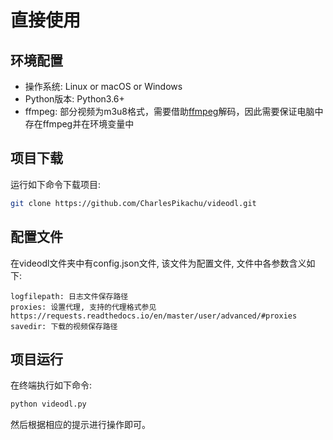 # 直接使用


## 环境配置
- 操作系统: Linux or macOS or Windows
- Python版本: Python3.6+
- ffmpeg: 部分视频为m3u8格式，需要借助[ffmpeg](https://ffmpeg.org/)解码，因此需要保证电脑中存在ffmpeg并在环境变量中


## 项目下载
运行如下命令下载项目:
```sh
git clone https://github.com/CharlesPikachu/videodl.git
```


## 配置文件
在videodl文件夹中有config.json文件, 该文件为配置文件, 文件中各参数含义如下:
```
logfilepath: 日志文件保存路径
proxies: 设置代理, 支持的代理格式参见https://requests.readthedocs.io/en/master/user/advanced/#proxies
savedir: 下载的视频保存路径  
```


## 项目运行
在终端执行如下命令:
```sh
python videodl.py
```
然后根据相应的提示进行操作即可。